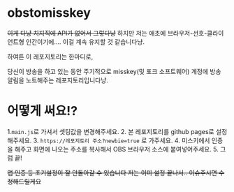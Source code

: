 # obstomisskey

~~이게 다냥 치지직에 API가 없어서 그렇다냥~~
하지만 저는 애초에 브라우저-선호-클라이언트형 인간이기에.... 이걸 계속 유지할 것 같습니다냥.

하여튼 이 레포지토리는 한마디로,

당신이 방송을 하고 있는 동안 주기적으로 misskey(및 포크 소프트웨어) 계정에 방송 알림을 노트해주는 레포지토리입니다냥.

# 어떻게 써요!?

1.`main.js`로 가셔서 셋팅값을 변경해주세요.
2. 본 레포지토리를 github pages로 설정해주세요.
3. `https://레포지토리 주소?newbie=true` 로 가주세요.
4. 미스키에서 인증을 해주고 화면에 나오는 주소를 복사해서 OBS 브라우저 소스에 붙여넣어주세요.
5. 그럼 끝!

~~앱 인증 등 초기설정이 잘 안돌아갈 수 있습니다 저는 이미 설정 끝나서.. 이슈주시면 수정해드릴게요~~